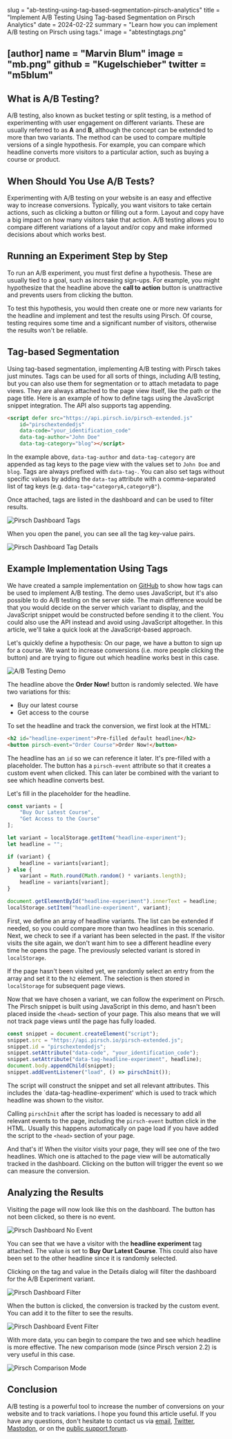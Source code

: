 slug = "ab-testing-using-tag-based-segmentation-pirsch-analytics"
title = "Implement A/B Testing Using Tag-based Segmentation on Pirsch Analytics"
date = 2024-02-22
summary = "Learn how you can implement A/B testing on Pirsch using tags."
image = "abtestingtags.png"

[author]
name = "Marvin Blum"
image = "mb.png"
github = "Kugelschieber"
twitter = "m5blum"
---

## What is A/B Testing?

A/B testing, also known as bucket testing or split testing, is a method of experimenting with user engagement on different variants. These are usually referred to as **A** and **B**, although the concept can be extended to more than two variants. The method can be used to compare multiple versions of a single hypothesis. For example, you can compare which headline converts more visitors to a particular action, such as buying a course or product.

## When Should You Use A/B Tests?

Experimenting with A/B testing on your website is an easy and effective way to increase conversions. Typically, you want visitors to take certain actions, such as clicking a button or filling out a form. Layout and copy have a big impact on how many visitors take that action. A/B testing allows you to compare different variations of a layout and/or copy and make informed decisions about which works best.

## Running an Experiment Step by Step

To run an A/B experiment, you must first define a hypothesis. These are usually tied to a goal, such as increasing sign-ups. For example, you might hypothesize that the headline above the **call to action** button is unattractive and prevents users from clicking the button.

To test this hypothesis, you would then create one or more new variants for the headline and implement and test the results using Pirsch. Of course, testing requires some time and a significant number of visitors, otherwise the results won't be reliable.

## Tag-based Segmentation

Using tag-based segmentation, implementing A/B testing with Pirsch takes just minutes. Tags can be used for all sorts of things, including A/B testing, but you can also use them for segmentation or to attach metadata to page views. They are always attached to the page view itself, like the path or the page title. Here is an example of how to define tags using the JavaScript snippet integration. The API also supports tag appending.

```html
<script defer src="https://api.pirsch.io/pirsch-extended.js"
    id="pirschextendedjs"
    data-code="your_identification_code"
    data-tag-author="John Doe"
    data-tag-category="blog"></script>
```

In the example above, `data-tag-author` and `data-tag-category` are appended as tag keys to the page view with the values set to `John Doe` and `blog`. Tags are always prefixed with `data-tag-`. You can also set tags without specific values by adding the `data-tag` attribute with a comma-separated list of tag keys (e.g. `data-tag="categoryA,categoryB"`).

Once attached, tags are listed in the dashboard and can be used to filter results.

![Pirsch Dashboard Tags](/blog/static/abtestingtags/tag-panel.png)

When you open the panel, you can see all the tag key-value pairs.

![Pirsch Dashboard Tag Details](/blog/static/abtestingtags/tag-details.png)

## Example Implementation Using Tags

We have created a sample implementation on [GitHub](https://github.com/pirsch-analytics/demo/blob/master/web/static/abtesting.php) to show how tags can be used to implement A/B testing. The demo uses JavaScript, but it's also possible to do A/B testing on the server side. The main difference would be that you would decide on the server which variant to display, and the JavaScript snippet would be constructed before sending it to the client. You could also use the API instead and avoid using JavaScript altogether. In this article, we'll take a quick look at the JavaScript-based approach.

Let's quickly define a hypothesis: On our page, we have a button to sign up for a course. We want to increase conversions (i.e. more people clicking the button) and are trying to figure out which headline works best in this case.

![A/B Testing Demo](/blog/static/abtestingtags/demo.png)

The headline above the **Order Now!** button is randomly selected. We have two variations for this:

* Buy our latest course
* Get access to the course

To set the headline and track the conversion, we first look at the HTML:

```html
<h2 id="headline-experiment">Pre-filled default headline</h2>
<button pirsch-event="Order Course">Order Now!</button>
```

The headline has an `id` so we can reference it later. It's pre-filled with a placeholder. The button has a `pirsch-event` attribute so that it creates a custom event when clicked. This can later be combined with the variant to see which headline converts best.

Let's fill in the placeholder for the headline.

```js
const variants = [
    "Buy Our Latest Course",
    "Get Access to the Course"
];

let variant = localStorage.getItem("headline-experiment");
let headline = "";

if (variant) {
    headline = variants[variant];
} else {
    variant = Math.round(Math.random() * variants.length);
    headline = variants[variant];
}

document.getElementById("headline-experiment").innerText = headline;
localStorage.setItem("headline-experiment", variant);
```

First, we define an array of headline variants. The list can be extended if needed, so you could compare more than two headlines in this scenario. Next, we check to see if a variant has been selected in the past. If the visitor visits the site again, we don't want him to see a different headline every time he opens the page. The previously selected variant is stored in `localStorage`.

If the page hasn't been visited yet, we randomly select an entry from the array and set it to the `h2` element. The selection is then stored in `localStorage` for subsequent page views.

Now that we have chosen a variant, we can follow the experiment on Pirsch. The Pirsch snippet is built using JavaScript in this demo, and hasn't been placed inside the `<head>` section of your page. This also means that we will not track page views until the page has fully loaded.

```js
const snippet = document.createElement("script");
snippet.src = "https://api.pirsch.io/pirsch-extended.js";
snippet.id = "pirschextendedjs";
snippet.setAttribute("data-code", "your_identification_code");
snippet.setAttribute("data-tag-headline-experiment", headline);
document.body.appendChild(snippet);
snippet.addEventListener("load", () => pirschInit());
```

The script will construct the snippet and set all relevant attributes. This includes the `data-tag-headline-experiment' which is used to track which headline was shown to the visitor.

Calling `pirschInit` after the script has loaded is necessary to add all relevant events to the page, including the `pirsch-event` button click in the HTML. Usually this happens automatically on page load if you have added the script to the `<head>` section of your page.

And that's it! When the visitor visits your page, they will see one of the two headlines. Which one is attached to the page view will be automatically tracked in the dashboard. Clicking on the button will trigger the event so we can measure the conversion.

## Analyzing the Results

Visiting the page will now look like this on the dashboard. The button has not been clicked, so there is no event.

![Pirsch Dashboard No Event](/blog/static/abtestingtags/dashboard-no-event.png)

You can see that we have a visitor with the **headline experiment** tag attached. The value is set to **Buy Our Latest Course**. This could also have been set to the other headline since it is randomly selected.

Clicking on the tag and value in the Details dialog will filter the dashboard for the A/B Experiment variant.

![Pirsch Dashboard Filter](/blog/static/abtestingtags/dashboard-tag-filter.png)

When the button is clicked, the conversion is tracked by the custom event. You can add it to the filter to see the results.

![Pirsch Dashboard Event Filter](/blog/static/abtestingtags/dashboard-tag-event-filter.png)

With more data, you can begin to compare the two and see which headline is more effective. The new comparison mode (since Pirsch version 2.2) is very useful in this case.

![Pirsch Comparison Mode](/blog/static/abtestingtags/dashboard-comparison.png)

## Conclusion

A/B testing is a powerful tool to increase the number of conversions on your website and to track variations. I hope you found this article useful. If you have any questions, don't hesitate to contact us via [email](mailto:support@pirsch.io), [Twitter](https://twitter.com/PirschAnalytics), [Mastodon](https://social.anoxinon.de/@pirsch), or on the [public support forum](https://forum.pirsch.io/).
